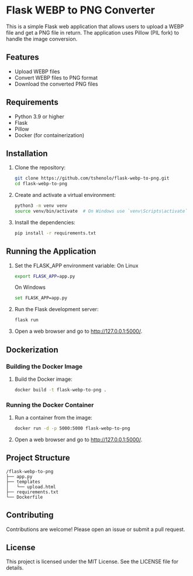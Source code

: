 # Flask WEBP to PNG Converter

This is a simple Flask web application that allows users to upload a WEBP file and get a PNG file in return. The application uses Pillow (PIL fork) to handle the image conversion.

## Features

- Upload WEBP files
- Convert WEBP files to PNG format
- Download the converted PNG files

## Requirements

- Python 3.9 or higher
- Flask
- Pillow
- Docker (for containerization)

## Installation

1. Clone the repository:

    ```bash
   git clone https://github.com/tshenolo/flask-webp-to-png.git
   cd flask-webp-to-png
    ```

2. Create and activate a virtual environment:
    ```bash
    python3 -m venv venv
    source venv/bin/activate  # On Windows use `venv\Scripts\activate`
    ```

3. Install the dependencies:
    ```bash
    pip install -r requirements.txt
    ```

## Running the Application

1. Set the FLASK_APP environment variable:
    On Linux  
    ```bash
    export FLASK_APP=app.py 
    ```
    On Windows
    ```bash
    set FLASK_APP=app.py
    ```

2. Run the Flask development server:
    ```bash
    flask run
    ```

3. Open a web browser and go to http://127.0.0.1:5000/.


## Dockerization
### Building the Docker Image
1. Build the Docker image:
    ```bash
    docker build -t flask-webp-to-png .
    ```

### Running the Docker Container
1. Run a container from the image:
    ```bash
    docker run -d -p 5000:5000 flask-webp-to-png
    ```

2. Open a web browser and go to http://127.0.0.1:5000/.

## Project Structure
    /flask-webp-to-png
    ├── app.py
    ├── templates
    │   └── upload.html
    ├── requirements.txt
    └── Dockerfile

## Contributing
Contributions are welcome! Please open an issue or submit a pull request.

## License
This project is licensed under the MIT License. See the LICENSE file for details.










